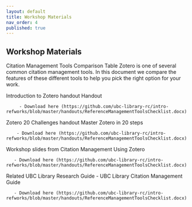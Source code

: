```yaml
---
layout: default
title: Workshop Materials
nav_order: 4
published: true
---
```


## Workshop Materials

Citation Management Tools Comparison Table Zotero is one of several common citation management tools. In this document we compare the features of these different tools to help you pick the right option for your work.

Introduction to Zotero handout Handout 

         - Download here (https://github.com/ubc-library-rc/intro-refworks/blob/master/handouts/ReferenceManagementToolsChecklist.docx)

Zotero 20 Challenges handout Master Zotero in 20 steps

        - Download here (https://github.com/ubc-library-rc/intro-refworks/blob/master/handouts/ReferenceManagementToolsChecklist.docx)

Workshop slides from Citation Management Using Zotero

       - Download here (https://github.com/ubc-library-rc/intro-refworks/blob/master/handouts/ReferenceManagementToolsChecklist.docx)

Related UBC Library Research Guide - UBC Library Citation Management Guide

       - Download here (https://github.com/ubc-library-rc/intro-refworks/blob/master/handouts/ReferenceManagementToolsChecklist.docx)
